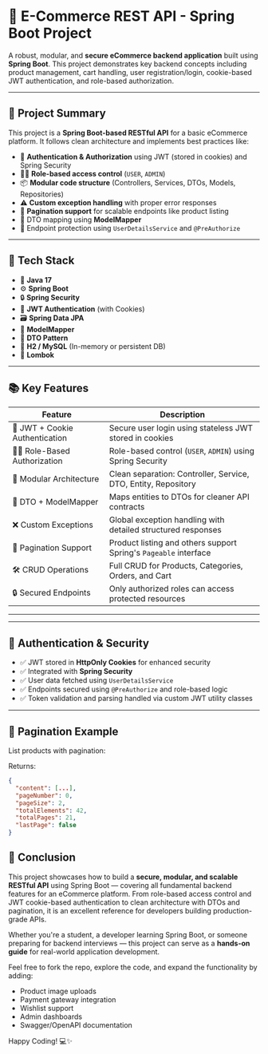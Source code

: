 # 🛒 E-Commerce REST API - Spring Boot Project

A robust, modular, and **secure eCommerce backend application** built using **Spring Boot**. This project demonstrates key backend concepts including product management, cart handling, user registration/login, cookie-based JWT authentication, and role-based authorization.

---

## 📝 Project Summary

This project is a **Spring Boot-based RESTful API** for a basic eCommerce platform. It follows clean architecture and implements best practices like:

- 🔐 **Authentication & Authorization** using JWT (stored in cookies) and Spring Security
- 🧑‍💻 **Role-based access control** (`USER`, `ADMIN`)
- 📦 **Modular code structure** (Controllers, Services, DTOs, Models, Repositories)
- ⚠️ **Custom exception handling** with proper error responses
- 📄 **Pagination support** for scalable endpoints like product listing
- 📘 DTO mapping using **ModelMapper**
- 🔐 Endpoint protection using `UserDetailsService` and `@PreAuthorize`

---

## 🚀 Tech Stack

- 🧠 **Java 17**
- ⚙️ **Spring Boot**
- 🔒 **Spring Security**
- 🔐 **JWT Authentication** (with Cookies)
- 🗃️ **Spring Data JPA**
- 🔁 **ModelMapper**
- 📄 **DTO Pattern**
- 🧪 **H2 / MySQL** (In-memory or persistent DB)
- 🧰 **Lombok**

---

## 📚 Key Features

| Feature                         | Description                                                                 |
|---------------------------------|-----------------------------------------------------------------------------|
| 🔐 JWT + Cookie Authentication  | Secure user login using stateless JWT stored in cookies                    |
| 🧑‍💻 Role-Based Authorization   | Role-based control (`USER`, `ADMIN`) using Spring Security                 |
| 🧱 Modular Architecture         | Clean separation: Controller, Service, DTO, Entity, Repository             |
| 📄 DTO + ModelMapper            | Maps entities to DTOs for cleaner API contracts                            |
| ❌ Custom Exceptions             | Global exception handling with detailed structured responses               |
| 🔁 Pagination Support           | Product listing and others support Spring's `Pageable` interface           |
| 🛠️ CRUD Operations              | Full CRUD for Products, Categories, Orders, and Cart                       |
| 🔒 Secured Endpoints            | Only authorized roles can access protected resources                       |

---


---

## 🔐 Authentication & Security

- ✅ JWT stored in **HttpOnly Cookies** for enhanced security
- ✅ Integrated with **Spring Security**
- ✅ User data fetched using `UserDetailsService`
- ✅ Endpoints secured using `@PreAuthorize` and role-based logic
- ✅ Token validation and parsing handled via custom JWT utility classes

---

## 🔁 Pagination Example

List products with pagination:


Returns:
```json
{
  "content": [...],
  "pageNumber": 0,
  "pageSize": 2,
  "totalElements": 42,
  "totalPages": 21,
  "lastPage": false
}
```
## 🧾 Conclusion

This project showcases how to build a **secure, modular, and scalable RESTful API** using Spring Boot — covering all fundamental backend features for an eCommerce platform. From role-based access control and JWT cookie-based authentication to clean architecture with DTOs and pagination, it is an excellent reference for developers building production-grade APIs.

Whether you're a student, a developer learning Spring Boot, or someone preparing for backend interviews — this project can serve as a **hands-on guide** for real-world application development.

Feel free to fork the repo, explore the code, and expand the functionality by adding:
- Product image uploads
- Payment gateway integration
- Wishlist support
- Admin dashboards
- Swagger/OpenAPI documentation

Happy Coding! 💻✨

